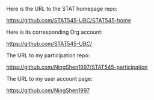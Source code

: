 Here is the URL to the STAT homepage repo:

https://github.com/STAT545-UBC/STAT545-home

Here is  its corresponding Org account:

https://github.com/STAT545-UBC/

The URL to my participation repo: 

https://github.com/NingShen1997/STAT545-participation

The URL to my user account page:

https://github.com/NingShen1997
